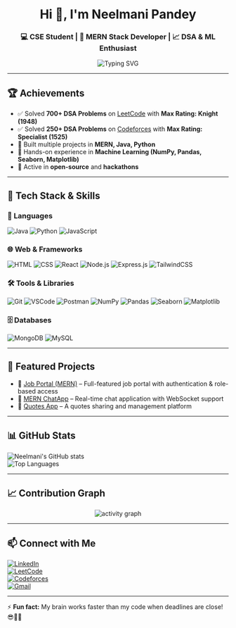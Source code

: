 <h1 align="center">Hi 👋, I'm Neelmani Pandey</h1>
<h3 align="center">💻 CSE Student | 🚀 MERN Stack Developer | 📈 DSA & ML Enthusiast</h3>

<p align="center">
  <img src="https://readme-typing-svg.herokuapp.com?font=Fira+Code&weight=500&size=24&pause=1000&color=FF5733&center=true&vCenter=true&width=600&lines=Full-Stack+Developer;700%2B+LeetCode+Problems+Solved;250%2B+Codeforces+Problems;MERN+Stack+%7C+Machine+Learning+%7C+DSA;Always+Learning+Always+Building" alt="Typing SVG" />
</p>

---

## 🏆 Achievements
- ✅ Solved **700+ DSA Problems** on [LeetCode](https://leetcode.com/u/neelmanipandey89/) with **Max Rating: Knight (1948)**  
- ✅ Solved **250+ DSA Problems** on [Codeforces](https://codeforces.com/profile/neelmanipandey09) with **Max Rating: Specialist (1525)**  
- 🚀 Built multiple projects in **MERN, Java, Python**  
- 🤖 Hands-on experience in **Machine Learning (NumPy, Pandas, Seaborn, Matplotlib)**  
- 🌱 Active in **open-source** and **hackathons**

---

## 🔨 Tech Stack & Skills  

### 🚀 Languages  
![Java](https://img.shields.io/badge/Java-ED8B00?style=for-the-badge&logo=openjdk&logoColor=white)
![Python](https://img.shields.io/badge/Python-3776AB?style=for-the-badge&logo=python&logoColor=white)
![JavaScript](https://img.shields.io/badge/JavaScript-F7DF1E?style=for-the-badge&logo=javascript&logoColor=black)

### 🌐 Web & Frameworks  
![HTML](https://img.shields.io/badge/HTML5-E34F26?style=for-the-badge&logo=html5&logoColor=white)
![CSS](https://img.shields.io/badge/CSS-1572B6?style=for-the-badge&logo=css3&logoColor=white)
![React](https://img.shields.io/badge/React-20232A?style=for-the-badge&logo=react&logoColor=61DAFB)
![Node.js](https://img.shields.io/badge/Node.js-43853D?style=for-the-badge&logo=node.js&logoColor=white)
![Express.js](https://img.shields.io/badge/Express.js-000000?style=for-the-badge&logo=express&logoColor=white)
![TailwindCSS](https://img.shields.io/badge/Tailwind_CSS-06B6D4?style=for-the-badge&logo=tailwind-css&logoColor=white)

### 🛠️ Tools & Libraries  
![Git](https://img.shields.io/badge/Git-F05032?style=for-the-badge&logo=git&logoColor=white)
![VSCode](https://img.shields.io/badge/VSCode-0078d7?style=for-the-badge&logo=visual-studio-code&logoColor=white)
![Postman](https://img.shields.io/badge/Postman-FF6C37?style=for-the-badge&logo=postman&logoColor=white)
![NumPy](https://img.shields.io/badge/Numpy-013243?style=for-the-badge&logo=numpy&logoColor=white)
![Pandas](https://img.shields.io/badge/Pandas-150458?style=for-the-badge&logo=pandas&logoColor=white)
![Seaborn](https://img.shields.io/badge/Seaborn-4C78A8?style=for-the-badge&logo=python&logoColor=white)
![Matplotlib](https://img.shields.io/badge/Matplotlib-003B57?style=for-the-badge&logo=plotly&logoColor=white)

### 🗄️ Databases  
![MongoDB](https://img.shields.io/badge/MongoDB-4EA94B?style=for-the-badge&logo=mongodb&logoColor=white)
![MySQL](https://img.shields.io/badge/MySQL-4479A1?style=for-the-badge&logo=mysql&logoColor=white)

---

## 🌟 Featured Projects
- 🚀 [Job Portal (MERN)](https://github.com/neelmanip-999/Job-Portal-MERN) – Full-featured job portal with authentication & role-based access  
- 💬 [MERN ChatApp](https://github.com/neelmanip-999/MERN-ChatApp) – Real-time chat application with WebSocket support  
- 📝 [Quotes App](https://github.com/neelmanip-999/Quotes-App) – A quotes sharing and management platform  

---

## 📊 GitHub Stats  
![Neelmani's GitHub stats](https://github-readme-stats.vercel.app/api?username=neelmanip-999&show_icons=true&theme=radical)  
![Top Languages](https://github-readme-stats.vercel.app/api/top-langs/?username=neelmanip-999&layout=compact&theme=radical)  

---

## 📈 Contribution Graph  
<p align="center">
  <img src="https://github-readme-activity-graph.vercel.app/graph?username=neelmanip-999&theme=react-dark" alt="activity graph" />
</p>

---

## 📫 Connect with Me  
[![LinkedIn](https://img.shields.io/badge/LinkedIn-0077B5?style=for-the-badge&logo=linkedin&logoColor=white)](https://www.linkedin.com/in/neelmani-pandey-93499b223/)  
[![LeetCode](https://img.shields.io/badge/LeetCode-FFA116?style=for-the-badge&logo=leetcode&logoColor=white)](https://leetcode.com/u/neelmanipandey89/)  
[![Codeforces](https://img.shields.io/badge/Codeforces-1F8ACB?style=for-the-badge&logo=codeforces&logoColor=white)](https://codeforces.com/profile/neelmanipandey09)  
[![Gmail](https://img.shields.io/badge/Gmail-D14836?style=for-the-badge&logo=gmail&logoColor=white)](mailto:neelmani.p999@gmail.com)  

---

⚡ **Fun fact:** My brain works faster than my code when deadlines are close! 😎💪✨ 
